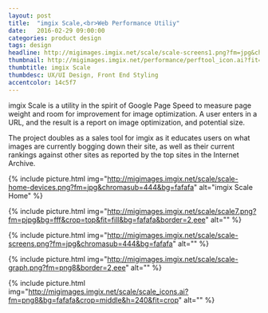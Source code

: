 ```yaml
---
layout: post
title:  "imgix Scale,<br>Web Performance Utiliy"
date:   2016-02-29 09:00:00
categories: product design
tags: design
headline: http://migimages.imgix.net/scale/scale-screens1.png?fm=jpg&chromasub=444&bg=fafafa
thumbnail: http://migimages.imgix.net/performance/perftool_icon.ai?fit=crop&fm=pjpg&h=320&w=320&page=1&q=85&colorquant=128&fm=png8&dpr=2&bg=14C5F7&border=8,fff
thumbtitle: imgix Scale 
thumbdesc: UX/UI Design, Front End Styling
accentcolor: 14c5f7
---
```


<section>
<p>imgix Scale is a utility in the spirit of Google Page Speed to measure page weight and room for improvement for image optimization. A user enters in a URL, and the result is a report on image optimization, and potential size.</p>
<p>The project doubles as a sales tool for imgix as it educates users on what images are currently bogging down their site, as well as their current rankings against other sites as reported by the top sites in the Internet Archive.</p>

</section>

{% include picture.html img="http://migimages.imgix.net/scale/scale-home-devices.png?fm=jpg&chromasub=444&bg=fafafa" alt="imgix Scale Home" %}

{% include picture.html img="http://migimages.imgix.net/scale/scale7.png?fm=pjpg&bg=fff&crop=top&fit=fill&bg=fafafa&border=2,eee" alt="" %}

{% include picture.html img="http://migimages.imgix.net/scale/scale-screens.png?fm=jpg&chromasub=444&bg=fafafa" alt="" %}

{% include picture.html img="http://migimages.imgix.net/scale/scale-graph.png?fm=png8&border=2,eee" alt="" %}

{% include picture.html img="http://migimages.imgix.net/scale/scale_icons.ai?fm=png8&bg=fafafa&crop=middle&h=240&fit=crop" alt="" %}

